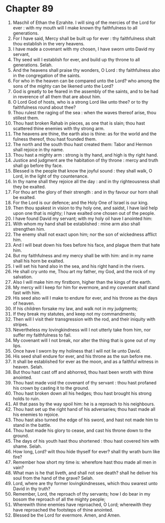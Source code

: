 # Chapter 89

1. Maschil of Ethan the Ezrahite. I will sing of the mercies of the Lord for ever : with my mouth will I make known thy faithfulness to all generations.
2. For I have said, Mercy shall be built up for ever : thy faithfulness shalt thou establish in the very heavens.
3. I have made a covenant with my chosen, I have sworn unto David my servant,
4. Thy seed will I establish for ever, and build up thy throne to all generations. Selah.
5. And the heavens shall praise thy wonders, O Lord : thy faithfulness also in the congregation of the saints.
6. For who in the heaven can be compared unto the Lord? who among the sons of the mighty can be likened unto the Lord?
7. God is greatly to be feared in the assembly of the saints, and to be had in reverence of all them that are about him.
8. O Lord God of hosts, who is a strong Lord like unto thee? or to thy faithfulness round about thee?
9. Thou rulest the raging of the sea : when the waves thereof arise, thou stillest them.
10. Thou hast broken Rahab in pieces, as one that is slain; thou hast scattered thine enemies with thy strong arm.
11. The heavens are thine, the earth also is thine: as for the world and the fulness thereof, thou hast founded them.
12. The north and the south thou hast created them: Tabor and Hermon shall rejoice in thy name.
13. Thou hast a mighty arm : strong is thy hand, and high is thy right hand.
14. Justice and judgment are the habitation of thy throne : mercy and truth shall go before thy face.
15. Blessed is the people that know the joyful sound : they shall walk, O Lord, in the light of thy countenance.
16. In thy name shall they rejoice all the day : and in thy righteousness shall they be exalted.
17. For thou art the glory of their strength : and in thy favour our horn shall be exalted.
18. For the Lord is our defence; and the Holy One of Israel is our king.
19. Then thou spakest in vision to thy holy one, and saidst, I have laid help upon one that is mighty; I have exalted one chosen out of the people.
20. I have found David my servant; with my holy oil have I anointed him:
21. With whom my hand shall be established : mine arm also shall strengthen him.
22. The enemy shall not exact upon him; nor the son of wickedness afflict him.
23. And I will beat down his foes before his face, and plague them that hate him.
24. But my faithfulness and my mercy shall be with him: and in my name shall his horn be exalted.
25. I will set his hand also in the sea, and his right hand in the rivers.
26. He shall cry unto me, Thou art my father, my God, and the rock of my salvation.
27. Also I will make him my firstborn, higher than the kings of the earth.
28. My mercy will I keep for him for evermore, and my covenant shall stand fast with him.
29. His seed also will I make to endure for ever, and his throne as the days of heaven.
30. If his children forsake my law, and walk not in my judgments;
31. If they break my statutes, and keep not my commandments;
32. Then will I visit their transgression with the rod, and their iniquity with stripes.
33. Nevertheless my lovingkindness will I not utterly take from him, nor suffer my faithfulness to fail.
34. My covenant will I not break, nor alter the thing that is gone out of my lips.
35. Once have I sworn by my holiness that I will not lie unto David.
36. His seed shall endure for ever, and his throne as the sun before me.
37. It shall be established for ever as the moon, and as a faithful witness in heaven. Selah.
38. But thou hast cast off and abhorred, thou hast been wroth with thine anointed.
39. Thou hast made void the covenant of thy servant : thou hast profaned his crown by casting it to the ground.
40. Thou hast broken down all his hedges; thou hast brought his strong holds to ruin.
41. All that pass by the way spoil him: he is a reproach to his neighbours.
42. Thou hast set up the right hand of his adversaries; thou hast made all his enemies to rejoice.
43. Thou hast also turned the edge of his sword, and hast not made him to stand in the battle.
44. Thou hast made his glory to cease, and cast his throne down to the ground.
45. The days of his youth hast thou shortened : thou hast covered him with shame. Selah.
46. How long, Lord? wilt thou hide thyself for ever? shall thy wrath burn like fire?
47. Remember how short my time is: wherefore hast thou made all men in vain?
48. What man is he that liveth, and shall not see death? shall he deliver his soul from the hand of the grave? Selah.
49. Lord, where are thy former lovingkindnesses, which thou swarest unto David in thy truth?
50. Remember, Lord, the reproach of thy servants; how I do bear in my bosom the reproach of all the mighty people;
51. Wherewith thine enemies have reproached, O Lord; wherewith they have reproached the footsteps of thine anointed.
52. Blessed be the Lord for evermore. Amen, and Amen.

